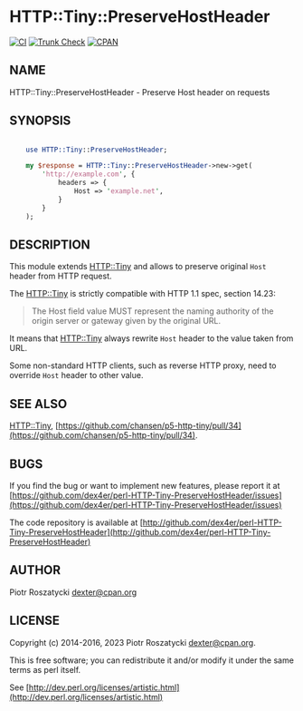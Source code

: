 # HTTP::Tiny::PreserveHostHeader

[![CI](https://github.com/dex4er/perl-HTTP-Tiny-PreserveHostHeader/actions/workflows/ci.yaml/badge.svg)](https://github.com/dex4er/perl-HTTP-Tiny-PreserveHostHeader/actions/workflows/ci.yaml)
[![Trunk Check](https://github.com/dex4er/perl-HTTP-Tiny-PreserveHostHeader/actions/workflows/trunk.yaml/badge.svg)](https://github.com/dex4er/perl-HTTP-Tiny-PreserveHostHeader/actions/workflows/trunk.yaml)
[![CPAN](https://img.shields.io/cpan/v/HTTP-Tiny-PreserveHostHeader)](https://metacpan.org/dist/HTTP-Tiny-PreserveHostHeader)

## NAME

HTTP::Tiny::PreserveHostHeader - Preserve Host header on requests

## SYNOPSIS

```perl

    use HTTP::Tiny::PreserveHostHeader;

    my $response = HTTP::Tiny::PreserveHostHeader->new->get(
        'http://example.com', {
            headers => {
                Host => 'example.net',
            }
        }
    );

```

## DESCRIPTION

This module extends [HTTP::Tiny](https://metacpan.org/pod/HTTP%3A%3ATiny) and allows to preserve original `Host`
header from HTTP request.

The [HTTP::Tiny](https://metacpan.org/pod/HTTP%3A%3ATiny) is strictly compatible with HTTP 1.1 spec, section 14.23:

> The Host field value MUST represent the naming authority of the origin
> server or gateway given by the original URL.

It means that [HTTP::Tiny](https://metacpan.org/pod/HTTP%3A%3ATiny) always rewrite `Host` header to the value
taken from URL.

Some non-standard HTTP clients, such as reverse HTTP proxy, need to override
`Host` header to other value.

## SEE ALSO

[HTTP::Tiny](https://metacpan.org/pod/HTTP%3A%3ATiny), [https://github.com/chansen/p5-http-tiny/pull/34](https://github.com/chansen/p5-http-tiny/pull/34).

## BUGS

If you find the bug or want to implement new features, please report it at
[https://github.com/dex4er/perl-HTTP-Tiny-PreserveHostHeader/issues](https://github.com/dex4er/perl-HTTP-Tiny-PreserveHostHeader/issues)

The code repository is available at
[http://github.com/dex4er/perl-HTTP-Tiny-PreserveHostHeader](http://github.com/dex4er/perl-HTTP-Tiny-PreserveHostHeader)

## AUTHOR

Piotr Roszatycki <dexter@cpan.org>

## LICENSE

Copyright (c) 2014-2016, 2023 Piotr Roszatycki <dexter@cpan.org>.

This is free software; you can redistribute it and/or modify it under
the same terms as perl itself.

See [http://dev.perl.org/licenses/artistic.html](http://dev.perl.org/licenses/artistic.html)
